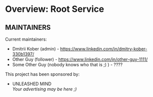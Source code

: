 # Overview: Root Service  
  
MAINTAINERS  
-----------  

Current maintainers:  
 - Dmitrii Kober (admin) - https://www.linkedin.com/in/dmitry-kober-330b1397/  
 - Other Guy (follower) - https://www.linkedin.com/in/other-guy-1111/  
 - Some Other Guy (nobody knows who that is ;) ) - ????  
  
This project has been sponsored by:  
 - UNLEASHED MIND  
   *Your advertising may be here ;)*  